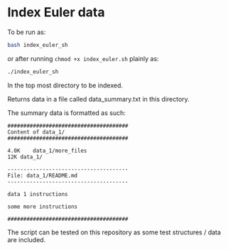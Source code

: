 # Index Euler data

To be run as:

```bash
bash index_euler_sh
```

or after running `chmod +x index_euler.sh` plainly as:

```bash
./index_euler_sh
```

In the top most directory to be indexed.

Returns data in a file called data_summary.txt in this directory.

The summary data is formatted as such:

```
######################################
Content of data_1/
######################################

4.0K	data_1/more_files
12K	data_1/

--------------------------------------
File: data_1/README.md
--------------------------------------

data 1 instructions

some more instructions

######################################
```

The script can be tested on this repository as some test structures / data are included.

